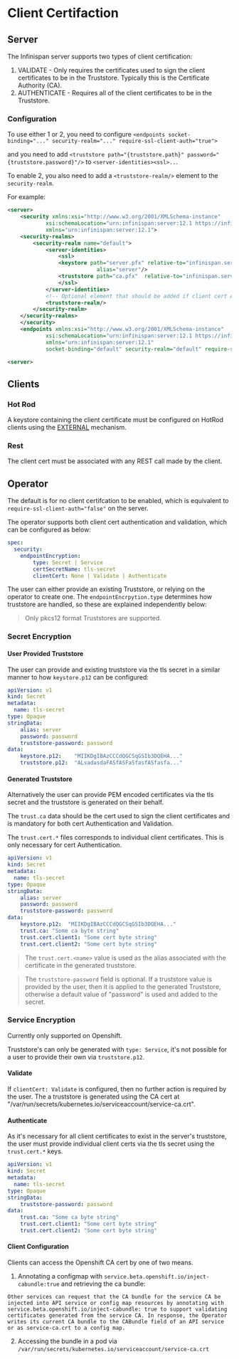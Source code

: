 # Client Certifaction

## Server
The Infinispan server supports two types of client certification:

1. VALIDATE - Only requires the certificates used to sign the client certificates to be in the Truststore. Typically this is the Certificate Authority (CA).
2. AUTHENTICATE - Requires all of the client certificates to be in the Truststore.

### Configuration
To use either 1 or 2, you need to configure `<endpoints socket-binding="..." security-realm="..." require-ssl-client-auth="true">`

and you need to add `<truststore path="{truststore.path}" password="{truststore.password}"/>` to `<server-identities><ssl>..`.

To enable 2, you also need to add a `<truststore-realm/>` element to the `security-realm`.

For example:

```xml
<server>
    <security xmlns:xsi="http://www.w3.org/2001/XMLSchema-instance"
            xsi:schemaLocation="urn:infinispan:server:12.1 https://infinispan.org/schemas/infinispan-server-12.1.xsd"
            xmlns="urn:infinispan:server:12.1">
    <security-realms>
        <security-realm name="default">
            <server-identities>
                <ssl>
                <keystore path="server.pfx" relative-to="infinispan.server.config.path" keystore-password="secret"
                            alias="server"/>
                <truststore path="ca.pfx"  relative-to="infinispan.server.config.path" password="secret"/>
                </ssl>
            </server-identities>
            <!-- Optional element that should be added if client cert AUTHENTICATION is required -->
            <truststore-realm/>
        </security-realm>
    </security-realms>
    </security>
    <endpoints xmlns:xsi="http://www.w3.org/2001/XMLSchema-instance"
            xsi:schemaLocation="urn:infinispan:server:12.1 https://infinispan.org/schemas/infinispan-server-12.1.xsd"
            xmlns="urn:infinispan:server:12.1"
            socket-binding="default" security-realm="default" require-ssl-client-auth="true"/>

<server>
```

## Clients

### Hot Rod
A keystore containing the client certificate must be configured on HotRod clients using the [EXTERNAL](https://infinispan.org/docs/stable/titles/hotrod_java/hotrod_java.html#hotrod_endpoint_auth-client) mechanism.

### Rest
The client cert must be associated with any REST call made by the client.

## Operator
The default is for no client certifcation to be enabled, which is equivalent to `require-ssl-client-auth="false"` on the server.

The operator supports both client cert authentication and validation, which can be configured as below:

```yaml
spec:
  security:
    endpointEncryption:
        type: Secret | Service
        certSecretName: tls-secret 
        clientCert: None | Validate | Authenticate
```

The user can either provide an existing Truststore, or relying on the operator to create one. The `endpointEncrpytion.type`
determines how truststore are handled, so these are explained independently below:

> Only pkcs12 format Truststores are supported.

### Secret Encryption

#### User Provided Truststore
The user can provide and existing truststore via the tls secret in a similar manner to how `keystore.p12` can be configured:

```yaml
apiVersion: v1
kind: Secret
metadata:
  name: tls-secret
type: Opaque
stringData:
    alias: server 
    password: password 
    truststore-password: password 
data:
    keystore.p12:    "MIIKDgIBAzCCCdQGCSqGSIb3DQEHA..." 
    truststore.p12:  "ALsadasdaFASfASFaSfasfASfasfa..." 
```

#### Generated Truststore
Alternatively the user can provide PEM encoded certificates via the tls secret and the truststore is generated on their behalf.

The `trust.ca` data should be the cert used to sign the client certificates and is mandatory for both cert Authentication and Validation.

The `trust.cert.*` files corresponds to individual client certificates. This is only necessary for cert Authentication.

```yaml
apiVersion: v1
kind: Secret
metadata:
  name: tls-secret
type: Opaque
stringData:
    alias: server 
    password: password
    truststore-password: password 
data:
    keystore.p12:  "MIIKDgIBAzCCCdQGCSqGSIb3DQEHA..."
    trust.ca: "Some ca byte string"
    trust.cert.client1: "Some cert byte string"
    trust.cert.client2: "Some cert byte string"
```

> The `trust.cert.<name>` value is used as the alias associated with the certificate in the generated truststore.

> The `truststore-password` field is optional. If a truststore value is provided by the user, then it is applied to the generated Truststore,
otherwise a default value of "password" is used and added to the secret.

### Service Encryption
Currently only supported on Openshift.

Truststore's can only be generated with `type: Service`, it's not possible for a user to provide their own via `truststore.p12`.

#### Validate
If `clientCert: Validate` is configured, then no further action is required by the user. The a truststore is generated
using the CA cert at "/var/run/secrets/kubernetes.io/serviceaccount/service-ca.crt".

#### Authenticate
As it's necessary for all client certificates to exist in the server's truststore, the user must provide individual client
certs via the tls secret using the `trust.cert.*` keys.

```yaml
apiVersion: v1
kind: Secret
metadata:
  name: tls-secret
type: Opaque
stringData:
    truststore-password: password 
data:
    trust.ca: "Some ca byte string"
    trust.cert.client1: "Some cert byte string"
    trust.cert.client2: "Some cert byte string"
```

#### Client Configuration
Clients can access the Openshift CA cert by one of two means.

1. Annotating a configmap with `service.beta.openshift.io/inject-cabundle:true` and retrieving the ca bundle:

```quote
Other services can request that the CA bundle for the service CA be injected into API service or config map resources by annotating with service.beta.openshift.io/inject-cabundle: true to support validating certificates generated from the service CA. In response, the Operator writes its current CA bundle to the CABundle field of an API service or as service-ca.crt to a config map.
```

2. Accessing the bundle in a pod via `/var/run/secrets/kubernetes.io/serviceaccount/service-ca.crt`
